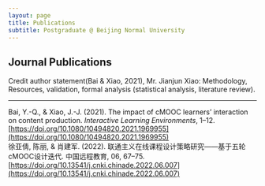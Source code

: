 ```yaml
---
layout: page
title: Publications
subtitle: Postgraduate @ Beijing Normal University
---
```


## Journal Publications
Credit author statement(Bai & Xiao, 2021), Mr. Jianjun Xiao: Methodology, Resources, validation, formal analysis (statistical analysis, literature review).  


------
Bai, Y.-Q., & Xiao, J.-J. (2021). The impact of cMOOC learners’ interaction on content production. _Interactive Learning Environments_, 1–12. [https://doi.org/10.1080/10494820.2021.1969955](https://doi.org/10.1080/10494820.2021.1969955)  
徐亚倩, 陈丽, & 肖建军. (2022). 联通主义在线课程设计策略研究——基于五轮cMOOC设计迭代. 中国远程教育, 06, 67–75. [https://doi.org/10.13541/j.cnki.chinade.2022.06.007](https://doi.org/10.13541/j.cnki.chinade.2022.06.007) 
